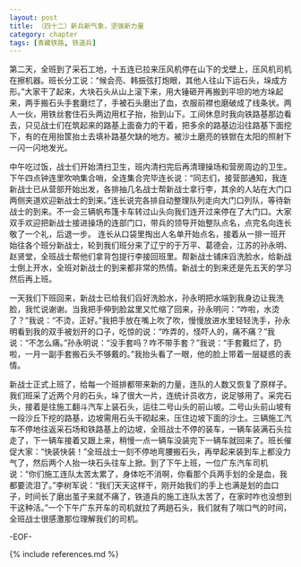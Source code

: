 ```yaml
---
layout: post
title: （四十二）新兵新气象，坚强新力量
category: chapter
tags: [青藏铁路, 铁道兵]
---
```


第二天，全班到了采石工地，十五连已拉来压风机停在山下的戈壁上，压风机司机在擦机器。班长分工说：“候会亮、韩振弦打炮眼，其他人往山下运石头，垛成方形。”大家干了起来，大块石头从山上滚下来，用大锤砸开再搬到平坦的地方垛起来，两手搬石头手套磨烂了，手被石头磨出了血，衣服前襟也磨破成了线条状。两人一伙，用铁丝套住石头两边用杠子抬，抬到山下。工间休息时我向铁路基那边看去，只见战士们在筑起来的路基上面奋力的干着，把多余的路基边沿往路基下面挖下，有的在用抬筐抬土去填补路基欠缺的地方。被沙土磨亮的铁锨在太阳的照射下一闪一闪地发光。

中午吃过饭，战士们开始清扫卫生，班内清扫完后再清理操场和营房周边的卫生。下午四点钟连里吹响集合哨，全连集合完毕连长说：“同志们，接营部通知，我连新战士已从营部开始出发，各排抽几名战士帮新战士拿行李，其余的人站在大门口两侧夹道欢迎新战士的到来。”连长说完各排自动整理队列走向大门口列队，等待新战士的到来。不一会三辆帆布篷卡车转过山头向我们连开过来停在了大门口。大家双手欢迎把新战士接进操场的连部门口，带兵的领导开始整队点名，点完名向连长敬了一个礼，后退一步。 连长从口袋里掏出人名单开始点名，接着从一排一班开始往各个班分新战士，轮到我们班分来了辽宁的于万平、葛德会，江苏的孙永明、赵贤堂，全班战士帮他们拿背包提行李接回班里。帮新战士铺床舀洗脸水，给新战士倒上开水，全班对新战士的到来都非常的热情。新战士的到来还是先五天的学习然后再上班。

一天我们下班回来，新战士已给我们舀好洗脸水，孙永明把水端到我身边让我洗脸，我忙说谢谢。当我把手伸到脸盆里又忙缩了回来，孙永明问：“咋啦，水烫了？”我说：“不烫，正好。”我把手放在嘴上吹了吹，慢慢放进水里轻轻洗手，孙永明看到我的双手被划开的口子，吃惊的说：“咋弄的，怪吓人的，痛不痛？”我说：“不怎么痛。”孙永明说：“没手套吗？咋不带手套？”我说：“手套戴烂了，扔啦，一月一副手套搬石头不够戴的。”我抬头看了一眼，他的脸上带着一层疑惑的表情。

新战士正式上班了，给每一个班排都带来新的力量，连队的人数又恢复了原样子。我们班采了近两个月的石头，垛了很大一片，连统计员收方，说足够用了。采完石头，接着是往施工翻斗汽车上装石头，运往二号山头的前山坡。二号山头前山坡有一段沙丘下挖的路基，边坡需用石头干砌起来，压住边坡下面的沙土。三辆施工汽车不停地往返采石场和铁路基上的边坡，全班战士不停的装车，一辆车装满石头拉走了，下一辆车接着又跟上来，稍慢一点一辆车没装完下一辆车就回来了。班长催促大家：“快装快装！”全班战士一刻不停地弯腰搬石头，再举起来装到车上都没力气了，然后两个人抬一块石头往车上掀。到了下午上班，一位广东汽车司机说：“你们施工连队太苦太累了，身体吃不消啊，你看那个兵两手划的全是血，我都要流泪了。”李树军说：“我们天天这样干，刚开始我们的手上也满是划的血口子，时间长了磨出茧子来就不痛了，铁道兵的施工连队太苦了，在家时咋也没想到干这种活。”一个下午广东开车的司机就拉了两趟石头，我们就有了喘口气的时间，全班战士很感激那位理解我们的司机。

-EOF-

{% include references.md %}
